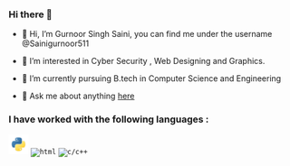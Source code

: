 ### Hi there 👋

- 👋 Hi, I’m Gurnoor Singh Saini, you can find me under the username @Sainigurnoor511

- 👀 I’m interested in Cyber Security , Web Designing and Graphics.

- 🌱 I’m currently pursuing B.tech in Computer Science and Engineering

- 💬 Ask me about anything [here](https://github.com/Sainigurnoor511/Sainigurnoor511/issues)

### I have worked with the following languages :

<code><img height="35" alt="python" src="https://raw.githubusercontent.com/github/explore/80688e429a7d4ef2fca1e82350fe8e3517d3494d/topics/python/python.png"></code>
<code><img height="35" alt="html" src="https://w7.pngwing.com/pngs/578/816/png-transparent-java-class-file-java-platform-standard-edition-java-development-kit-java-runtime-environment-coffee-jar-text-class-orange-thumbnail.png"></code>
<code><img height="35" alt="c/c++" src="https://repository-images.githubusercontent.com/654965052/5e9c8430-4c20-449b-b124-b6ebf2f3c972"></code>   
